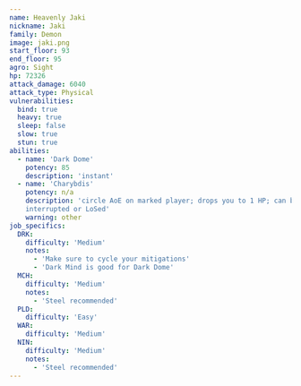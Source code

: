```yaml
---
name: Heavenly Jaki
nickname: Jaki
family: Demon
image: jaki.png
start_floor: 93
end_floor: 95
agro: Sight
hp: 72326
attack_damage: 6040
attack_type: Physical
vulnerabilities:
  bind: true
  heavy: true
  sleep: false
  slow: true
  stun: true
abilities:
  - name: 'Dark Dome'
    potency: 85
    description: 'instant'
  - name: 'Charybdis'
    potency: n/a
    description: 'circle AoE on marked player; drops you to 1 HP; can be
    interrupted or LoSed'
    warning: other
job_specifics:
  DRK:
    difficulty: 'Medium'
    notes:
      - 'Make sure to cycle your mitigations'
      - 'Dark Mind is good for Dark Dome'
  MCH:
    difficulty: 'Medium'
    notes:
      - 'Steel recommended'
  PLD:
    difficulty: 'Easy'
  WAR:
    difficulty: 'Medium'
  NIN:
    difficulty: 'Medium'
    notes:
      - 'Steel recommended'
---
```

